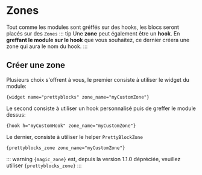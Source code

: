 # Zones
Tout comme les modules sont gréffés sur des hooks, les blocs seront placés sur des `Zones`
::: tip
Une **zone** peut également être un **hook**. 
En **greffant le module sur le hook** que vous souhaitez, ce dernier créera une zone qui aura le nom du hook. 
:::

## Créer une zone

Plusieurs choix s'offrent à vous, le premier consiste à utiliser le widget du module: 

`{widget name="prettyblocks" zone_name="myCustomZone"}`

Le second consiste à utiliser un hook personnalisé puis de greffer le module dessus:

`{hook h="myCustomHook" zone_name="myCustomZone"}`

Le dernier, consiste à utiliser le helper `PrettyBlockZone`

`{prettyblocks_zone zone_name="myCustomZone"}`

::: warning
`{magic_zone}` est, depuis la version 1.1.0 dépréciée, veuillez utiliser `{prettyblocks_zone}`
:::


